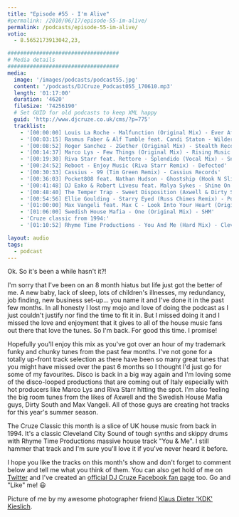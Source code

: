 ```yaml
---
title: "Episode #55 - I'm Alive"
#permalink: /2010/06/17/episode-55-im-alive/
permalink: /podcasts/episode-55-im-alive/
votio:
  - 8.5652173913042,23,

###################################
# Media details
###################################
media:
  image: '/images/podcasts/podcast55.jpg'
  content: '/podcasts/DJCruze_Podcast055_170610.mp3'
  length: '01:17:00'
  duration: '4620'
  fileSize: '74256190'
  # Set GUID for old podcasts to keep XML happy
  guid: 'http://www.djcruze.co.uk/cms/?p=775'
  tracklist:
    - '[00:00:00] Louis La Roche - Malfunction (Original Mix) - Ever After'
    - '[00:03:15] Rasmus Faber & Alf Tumble feat. Candi Staton - Wilder Side (Original Mix) - Defected'
    - '[00:08:52] Roger Sanchez - 2Gether (Original Mix) - Stealth Records'
    - '[00:14:37] Marco Lys - Few Things (Original Mix) - Rising Music'
    - '[00:19:30] Riva Starr feat. Rettore - Splendido (Vocal Mix) - Snatch! Records'
    - '[00:24:52] Reboot - Enjoy Music (Riva Starr Remix) - Defected'
    - '[00:30:33] Cassius - 99 (Tim Green Remix) - Cassius Records'
    - '[00:36:03] Pocket808 feat. Nathan Hudson - Ghostship (Hook N Sling Remix) - Hussle Recordings'
    - '[00:41:48] DJ Eako & Robert Livesu feat. Malya Sykes - Shine On (Eako & Livesu Steel Mix) - CR2 Records'
    - '[00:48:40] The Temper Trap - Sweet Disposition (Axwell & Dirty South Remix) - Infectious Records'
    - '[00:54:56] Ellie Goulding - Starry Eyed (Russ Chimes Remix) - Polydor / Cassius - The Sound Of Violence (Acapella)'
    - '[01:00:00] Max Vangeli feat. Max C - Look Into Your Heart (Original Mix) - U-Boot'
    - '[01:06:00] Swedish House Mafia - One (Original Mix) - SHM'
    - 'Cruze classic from 1994:'
    - '[01:10:52] Rhyme Time Productions - You And Me (Hard Mix) - Cleveland City Records'

layout: audio
tags:
  - podcast
---
```


Ok. So it's been a while hasn't it?!

I'm sorry that I've been on an 8 month hiatus but life just got the better of me. A new baby, lack of sleep, lots of children's illnesses, my redundancy, job finding, new business set-up... you name it and I've done it in the past few months. In all honesty I lost my mojo and love of doing the podcast as I just couldn't justify nor find the time to fit it in. But I missed doing it and I missed the love and enjoyment that it gives to all of the house music fans out there that love the tunes. So I'm back. For good this time. I promise!

Hopefully you'll enjoy this mix as you've got over an hour of my trademark funky and chunky tunes from the past few months. I've not gone for a totally up-front track selection as there have been so many great tunes that you might have missed over the past 6 months so I thought I'd just go for some of my favourites. Disco is back in a big way again and I'm loving some of the disco-looped productions that are coming out of Italy especially with hot producers like Marco Lys and Riva Starr hitting the spot. I'm also feeling the big room tunes from the likes of Axwell and the Swedish House Mafia guys, Dirty South and Max Vangeli. All of those guys are creating hot tracks for this year's summer season.

The Cruze Classic this month is a slice of UK house music from back in 1994. It's a classic Cleveland City Sound of tough synths and skippy drums with Rhyme Time Productions massive house track "You & Me". I still hammer that track and I'm sure you'll love it if you've never heard it before.

I hope you like the tracks on this month's show and don't forget to comment below and tell me what you think of them. You can also get hold of me on [Twitter][2] and I've created an [official DJ Cruze Facebook fan page][3] too. Go and "Like" me! 😃

Picture of me by my awesome photographer friend [Klaus Dieter 'KDK' Kieslich][6].

[1]: http://www.djcruze.co.uk/cms/wp-content/uploads/2010/06/podcast55.jpg
[2]: http://twitter.com/djcruze
[3]: http://www.facebook.com/housedjcruze
[4]: http://www.djcruze.co.uk/cms/wp-content/DownloadButton.gif
[5]: http://www.djcruzeaudio.co.uk/podcasts/DJCruze_Podcast055_170610.mp3
[6]: http://www.facebook.com/kdk74FOTO

